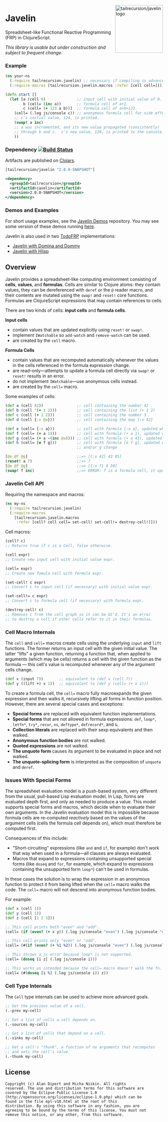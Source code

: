 <img src="https://raw.github.com/alandipert/javelin/master/img/javelin.png?login=micha&token=b172f1b97acb55c16867dc106e30c646"
alt="tailrecursion/javelin logo" title="tailrecursion/javelin logo"
align="right" width="152"/>

# Javelin

Spreadsheet-like Functional Reactive Programming (FRP) in ClojureScript.

_This library is usable but under construction and subject to frequent
change._

### Example

```clojure
(ns your-ns
  (:require tailrecursion.javelin) ;; necessary if compiling in advanced mode
  (:require-macros [tailrecursion.javelin.macros :refer [cell cell=]]))

(defn start []
  (let [a (cell 0)              ;; input cell with initial value of 0.
        b (cell= (inc a))       ;; formula cell of a+1.
        c (cell= (+ 123 a b))]  ;; formula cell of a+b+123.
    (cell= (.log js/console c)) ;; anonymous formula cell for side effects.
    ;; c's initial value, 124, is printed.
    (swap! a inc)
    ;; a was incremented, and its new value propagated (consistently)
    ;; through b and c.  c's new value, 126, is printed to the console.
    ))
```

### Dependency [![Build Status][1]][2]

Artifacts are published on [Clojars][3].

```clojure
[tailrecursion/javelin "2.0.0-SNAPSHOT"]
```

```xml
<dependency>
  <groupId>tailrecursion</groupId>
  <artifactId>javelin</artifactId>
  <version>2.0.0-SNAPSHOT</version>
</dependency>
```

### Demos and Examples

For short usage examples, see the [Javelin Demos][4] repository. You may see
some version of these demos running [here][5].

Javelin is also used in two [TodoFRP][6] implementations:

* [Javelin with Domina and Dommy][7]
* [Javelin with Hlisp][8]

## Overview

Javelin provides a spreadsheet-like computing environment consisting
of **cells**, **values**, and **formulas**. Cells are similar to
Clojure atoms: they contain values, they can be dereferenced with
`deref` or the `@` reader macro, and their contents are mutated using
the `swap!` and `reset!` core functions. Formulas are ClojureScript
expressions that may contain references to cells.

There are two kinds of cells: **input cells** and **formula cells**.

**Input cells**
* contain values that are updated explicitly using `reset!` or `swap!`.
* implement `IWatchable` so `add-watch` and `remove-watch` can be used.
* are created by the `cell` macro.

**Formula Cells**
* contain values that are recomputed automatically whenever the
  values in the cells referenced in the formula expression
  change.
* are read-only&mdash;attempts to update a formula cell directly
  via `swap!` or `reset!` results in an error.
* do not implement `IWatchable`&mdash;use anonymous cells instead.
* are created by the `cell=` macro.

Some examples of cells:

```clojure
(def a (cell 42))               ;; cell containing the number 42
(def b (cell '(+ 1 2)))         ;; cell containing the list (+ 1 2)
(def c (cell (+ 1 2)))          ;; cell containing the number 3
(def d (cell {:x @a}))          ;; cell containing the map {:x 42}

(def e (cell= {:x a}))          ;; cell with formula {:x a}, updated when a changes
(def f (cell= (+ a 1)))         ;; cell with formula (+ a 1), updated when a changes
(def g (cell= (+ a ~(inc @a)))) ;; cell with formula (+ a 43), updated when a changes
(def h (cell= [e f g]))         ;; cell with formula [e f g], updated when e, f,
                                ;; and/or g change

[@e @f @g]                      ;;=> [{:x 42} 43 85]
(reset! a 7)                    ;;=> 7
[@e @f @g]                      ;;=> [{:x 7} 8 50]
(swap! f inc)                   ;;=> ERROR: f is a formula cell, it updates itself!
```

### Javelin Cell API

Requiring the namespace and macros:

```clojure
(ns my-ns
  (:require tailrecursion.javelin)
  (:require-macros
    [tailrecursion.javelin.macros
     :refer [cell? cell cell= set-cell! set-cell!= destroy-cell!]]))
```

Cell macros:

```clojure
(cell? c)
;; Returns true if c is a Cell, false otherwise.

(cell expr)
;; Create new input cell with initial value expr.

(cell= expr)
;; Create new fomula cell with formula expr.

(set-cell! c expr)
;; Convert c to input cell (if necessary) with initial value expr.

(set-cell!= c expr)
;; Convert c to formula cell (if necessary) with formula expr.

(destroy-cell! c)
;; Removes c from the cell graph so it can be GC'd. It's an error
;; to destroy a cell if other cells refer to it in their formulas.
```

### Cell Macro Internals

The `cell` and `cell=` macros create cells using the underlying
`input` and `lift` functions. The former returns an input cell with
the given initial value. The latter "lifts" a given function,
returning a function that, when applied to arguments (which may be
cells) returns a cell with the given function as the formula
&mdash; this cell's value is recomputed whenever any of the
argument cells change.

```clojure
(def x (input 7))       ;; equivalent to (def x (cell 7))
(def y ((lift +) x 1))  ;; equivalent to (def y (cell= (+ x 1)))
```

To create a formula cell, the `cell=` macro fully macroexpands the
given expression and then walks it, recursively lifting all forms in
function position. However, there are several special cases and
exceptions:

* **Special forms** are replaced with equivalent function
  implementations.
* **Special forms** that are not allowed in formula expressions:
  `def`, `loop*`, `letfn*`, `try*`, `recur`, `ns`, `deftype*`,
  `defrecord*`, and `&`.
* **Collection literals** are replaced with their sexp equivalents
  and then walked.
* **Anonymous function bodies** are not walked.
* **Quoted expressions** are not walked.
* **The unquote form** causes its argument to be evaluated in place
  and not walked.
* **The unquote-splicing form** is interpreted as the composition
  of `unquote` and `deref`.

### Issues With Special Forms

The spreadsheet evaluation model is a push-based system, very
different from the usual, pull-based Lisp evaluation model. In Lisp,
forms are evaluated depth first, and only as needed to produce a
value. This model supports special forms and macros, which decide when
to evaluate their own arguments. In the Javelin evaluation model this
is impossible because formula cells are re-computed _reactively_ based
on the values of the argument cells (cells the formula cell depends
on), which must therefore be computed first.

Consequences of this include:
* "Short-circuiting" expressions (like `and` and `if`, for example)
  don't work that way when used in a formula&mdash;all clauses are
  always evaluated.
* Macros that expand to expressions containing unsupported special
  forms (like `doseq` and `for`, for example, which expand to
  expressions containing the unsupported form `loop*`) can't be
  used in formulas.

In these cases the solution is to wrap the expression in an anonymous
function to protect it from being lifted when the `cell=` macro walks
the code. The `cell=` macro will not descend into anonymous function
bodies.

For example:

```clojure
(def x (cell 1))
(def y (cell 1))
(def z (cell [1 2 3]))

;; This cell prints both "even" and "odd".
(cell= (if (even? (+ x y)) (.log js/console "even") (.log js/console "odd")))

;; This cell prints only "even" or "odd".
(cell= (#(if (even? (+ %1 %2)) (.log js/console "even") (.log js/console "odd")) x y))

;; This throws a js error because loop* is not supported.
(cell= (doseq [i z] (.log js/console i)))

;; This works as intended because the cell= macro doesn't walk the fn.
(cell= (#(doseq [i %] (.log js/console i)) z))
```

### Cell Type Internals

The `Cell` type internals can be used to achieve more advanced goals.

```clojure
;; Get the previous value of a cell.
(.-prev my-cell)

;; Get a list of cells a cell depends on.
(.-sources my-cell)

;; Get a list of cells that depend on a cell.
(.-sinks my-cell)

;; Get a cell's "thunk", a function of no arguments that recomputes
;; and sets the cell's value.
(.-thunk my-cell)
```

## License

    Copyright (c) Alan Dipert and Micha Niskin. All rights
    reserved. The use and distribution terms for this software are
    covered by the Eclipse Public License 1.0
    (http://opensource.org/licenses/eclipse-1.0.php) which can be
    found in the file epl-v10.html at the root of this
    distribution. By using this software in any fashion, you are
    agreeing to be bound by the terms of this license. You must not
    remove this notice, or any other, from this software.

[1]: https://travis-ci.org/tailrecursion/javelin.png?branch=master
[2]: https://travis-ci.org/tailrecursion/javelin
[3]: http://clojars.org/tailrecursion/javelin
[4]: https://github.com/tailrecursion/javelin-demos
[5]: https://dl.dropboxusercontent.com/u/12379861/javelin_demos/index.html
[6]: https://github.com/lynaghk/todoFRP
[7]: https://github.com/lynaghk/todoFRP/tree/master/todo/javelin
[8]: https://github.com/lynaghk/todoFRP/tree/master/todo/hlisp-javelin
